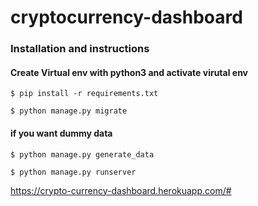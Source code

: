 # cryptocurrency-dashboard


### Installation and instructions

#### Create Virtual env with python3 and activate virutal env


`$ pip install -r requirements.txt`


`$ python manage.py migrate`


#### if you want dummy data

`$ python manage.py generate_data`


`$ python manage.py runserver`



https://crypto-currency-dashboard.herokuapp.com/#
